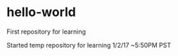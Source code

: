 # hello-world
First repository for learning

Started temp repository for learning 1/2/17 ~5:50PM PST
